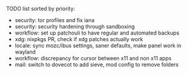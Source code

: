 TODO list sorted by priority:
* security: tor profiles and fix iana
* security: security hardening through sandboxing 
* workflow: set up patchouli to have regular and automated backups
* xdg: nixpkgs PR, check if xdg patches actually work
* locale: sync mozc/ibus settings, saner defaults, make panel work in wayland
* workflow: discrepancy for cursor between x11 and non x11 apps
* mail: switch to dovecot to add sieve, mod config to remove folders
